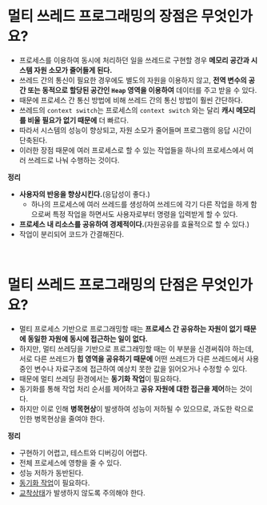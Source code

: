 # 멀티 쓰레드 프로그래밍의 장점은 무엇인가요?

- 프로세스를 이용하여 동시에 처리하던 일을 쓰레드로 구현할 경우 **메모리 공간과 시스템 자원 소모가 줄어들게 된다.**
- 쓰레드 간의 통신이 필요한 경우에도 별도의 자원을 이용하지 않고, **전역 변수의 공간 또는 동적으로 할당된 공간인 `Heap` 영역을 이용하여** 데이터를 주고 받을 수 있다.
- 때문에 프로세스 간 통신 방법에 비해 쓰레드 간의 통신 방법이 훨씬 간단하다.
- 쓰레드의 `context switch`는 프로세스의 `context switch` 와는 달리 **캐시 메모리를 비울 필요가 없기 때문에** 더 빠르다.
- 따라서 시스템의 성능이 향상되고, 자원 소모가 줄어들며 프로그램의 응답 시간이 단축된다.
- 이러한 장점 때문에 여러 프로세스로 할 수 있는 작업들을 하나의 프로세스에서 여러 쓰레드로 나눠 수행하는 것이다.

**정리**
- **사용자의 반응을 향상시킨다.**(응답성이 좋다.)
  - 하나의 프로세스에 여러 쓰레드를 생성하여 쓰레드에 각기 다른 작업을 하게 함으로써 특정 작업을 하면서도 사용자로부터 명령을 입력받게 할 수 있다.
- **프로세스 내 리소스를 공유하여 경제적이다.**(자원공유를 효율적으로 할 수 있다.)
- 작업이 분리되어 코드가 간결해진다.

<br>

# 멀티 쓰레드 프로그래밍의 단점은 무엇인가요?

- 멀티 프로세스 기반으로 프로그래밍할 때는 **프로세스 간 공유하는 자원이 없기 때문에 동일한 자원에 동시에 접근하는 일이 없다.**
- 하지만, 멀티 쓰레딩을 기반으로 프로그래밍할 때는 이 부분을 신경써줘야 하는데, 서로 다른 쓰레드가 **힙 영역을 공유하기 때문에** 어떤 쓰레드가 다른 쓰레드에서
    사용중인 변수나 자료구조에 접근하여 예상치 못한 값을 읽어오거나 수정할 수 있다.
- 때문에 멀티 쓰레딩 환경에서는 **동기화 작업**이 필요하다.
- 동기화를 통해 작업 처리 순서를 제어하고 **공유 자원에 대한 접근을 제어**하는 것이다.
- 하지만 이로 인해 **병목현상**이 발생하여 성능이 저하될 수 있으므로, 과도한 락으로 인한 병목현상을 줄여야 한다.

**정리**
- 구현하기 어렵고, 테스트와 디버깅이 어렵다.
- 전체 프로세스에 영향을 줄 수 있다.
- 성능 저하가 동반된다.
- [동기화 작업](https://github.com/genesis12345678/TIL/blob/main/interview/os/11_20/Sync.md)이 필요하다.
- [교착상태](https://github.com/genesis12345678/TIL/blob/main/interview/os/1_10/DeadLock.md)가 발생하지 않도록 주의해야 한다.